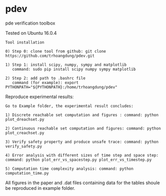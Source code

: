 # pdev
pde verification toolbox

Tested on Ubuntu 16.0.4

    Tool installation

    0) Step 0: clone tool from github: git clone https://github.com/trhoangdung/pdev.git

    1) Step 1: install scipy, numpy, sympy and matplotlib
       command: sudo pip install scipy numpy sympy matplotlib

    2) Step 2: add path to .bashrc file
       command (for example): export PYTHONPATH="${PYTHONPATH}:/home/trhoangdung/pdev"

Reproduce experimental results:

    Go to Example folder, the experimental result concludes:

    1) Discrete reachable set computation and figures : command: python plot_dreachset.py

    2) Continuous reachable set computation and figures: command: python plot_creachset.py

    3) Verify safety property and produce unsafe trace: command: python verify_safety.py

    4) Error analysis with different sizes of time step and space step: command: python plot_err_vs_spacestep.py plot_err_vs_timestep.py

    5) Computation time complexity analysis: command: python computation_time.py


All figures in the paper and .dat files containing data for the tables shoule be reproduced in example folder.
